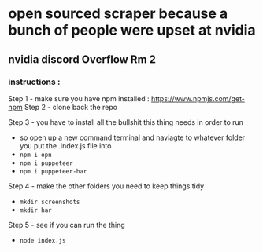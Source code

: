 # open sourced scraper because a bunch of people were upset at nvidia

## nvidia discord Overflow Rm 2

### instructions : 

Step 1 - make sure you have npm installed : https://www.npmjs.com/get-npm
Step 2 - clone back the repo

Step 3 - you have to install all the bullshit this thing needs in order to run 
  - so open up a new command terminal and naviagte to whatever folder you put the .index.js file into
  - ```npm i opn```
  - ```npm i puppeteer```
  - ```npm i puppeteer-har```

Step 4 - make the other folders you need to keep things tidy
  - ```mkdir screenshots```
  - ```mkdir har```

Step 5 - see if you can run the thing 
  - ```node index.js```
